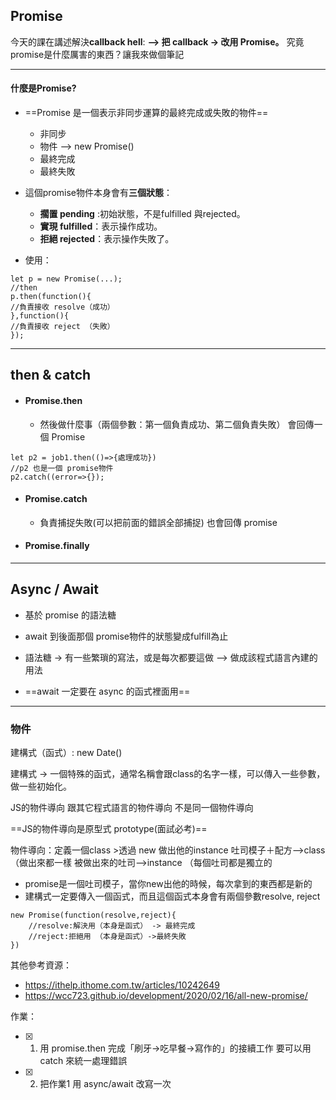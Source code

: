 ## Promise
今天的課在講述解決**callback hell**:
**--> 把 callback -> 改用 Promise。**
究竟promise是什麼厲害的東西？讓我來做個筆記

---




#### 什麼是Promise?
+ ==Promise 是一個表示非同步運算的最終完成或失敗的物件==
  - 非同步
  - 物件 --> new Promise()
  - 最終完成
  - 最終失敗

+ 這個promise物件本身會有**三個狀態**：
   - **擱置 pending** :初始狀態，不是fulfilled 與rejected。
   - **實現 fulfilled**：表示操作成功。
   - **拒絕 rejected**：表示操作失敗了。
 
 + 使用：
```javascript=
let p = new Promise(...);
//then
p.then(function(){
//負責接收 resolve（成功）
},function(){
//負責接收 reject （失敗）
});
``` 
---


## then & catch


+ #### Promise.then
  - 然後做什麼事（兩個參數：第一個負責成功、第二個負責失敗）
會回傳一個 Promise

```javascript=
let p2 = job1.then(()=>{處理成功})
//p2 也是一個 promise物件
p2.catch((error=>{});
````


+ #### Promise.catch
  - 負責捕捉失敗(可以把前面的錯誤全部捕捉)
    也會回傳 promise

+ #### Promise.finally





---
## Async / Await
+ 基於 promise 的語法糖

+ await 到後面那個 promise物件的狀態變成fulfill為止

+ 語法糖 -> 有一些繁瑣的寫法，或是每次都要這做
  –> 做成該程式語言內建的用法

+ ==await 一定要在 async 的函式裡面用==



---
###  物件
建構式（函式）: new Date()

建構式 -> 一個特殊的函式，通常名稱會跟class的名字一樣，可以傳入一些參數，做一些初始化。

JS的物件導向 跟其它程式語言的物件導向 不是同一個物件導向

==JS的物件導向是原型式 prototype(面試必考)==


物件導向：定義一個class >透過 new 做出他的instance
吐司模子＋配方-->class （做出來都一樣
被做出來的吐司-->instance （每個吐司都是獨立的

+ promise是一個吐司模子，當你new出他的時候，每次拿到的東西都是新的
+ 建構式一定要傳入一個函式，而且這個函式本身會有兩個參數resolve, reject

``` javascript= 
new Promise(function(resolve,reject){
    //resolve:解決用（本身是函式） -> 最終完成
    //reject:拒絕用 （本身是函式）->最終失敗
})

```

其他參考資源：
+ https://ithelp.ithome.com.tw/articles/10242649
+ https://wcc723.github.io/development/2020/02/16/all-new-promise/


作業：
- [x] 1. 用 promise.then 完成「刷牙->吃早餐->寫作的」的接續工作
  要可以用 catch 來統一處理錯誤
- [x] 2. 把作業1 用 async/await 改寫一次